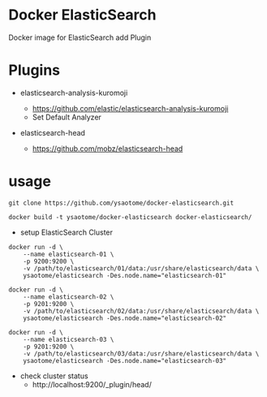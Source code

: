 Docker ElasticSearch
======

Docker image for ElasticSearch add Plugin

Plugins
====

* elasticsearch-analysis-kuromoji
    * https://github.com/elastic/elasticsearch-analysis-kuromoji
    * Set Default Analyzer

* elasticsearch-head
    * https://github.com/mobz/elasticsearch-head

usage
=====

```
git clone https://github.com/ysaotome/docker-elasticsearch.git
```

```
docker build -t ysaotome/docker-elasticsearch docker-elasticsearch/
```

* setup ElasticSearch Cluster

```
docker run -d \
    --name elasticsearch-01 \
    -p 9200:9200 \
    -v /path/to/elasticsearch/01/data:/usr/share/elasticsearch/data \
    ysaotome/elasticsearch -Des.node.name="elasticsearch-01"
```

```
docker run -d \
    --name elasticsearch-02 \
    -p 9201:9200 \
    -v /path/to/elasticsearch/02/data:/usr/share/elasticsearch/data \
    ysaotome/elasticsearch -Des.node.name="elasticsearch-02"
```

```
docker run -d \
    --name elasticsearch-03 \
    -p 9201:9200 \
    -v /path/to/elasticsearch/03/data:/usr/share/elasticsearch/data \
    ysaotome/elasticsearch -Des.node.name="elasticsearch-03"
```

* check cluster status
    * http://localhost:9200/_plugin/head/

